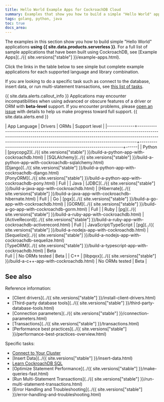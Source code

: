 ```yaml
---
title: Hello World Example Apps for CockroachDB Cloud
summary: Examples that show you how to build a simple "Hello World" application with CockroachDB
tags: golang, python, java
toc: true
docs_area:
---
```


The examples in this section show you how to build simple "Hello World" applications **using {{  site.data.products.serverless  }}**. For a full list of sample applications that have been built using CockroachDB, see [Example Apps](../{{ site.versions["stable"] }}/example-apps.html).

Click the links in the table below to see simple but complete example applications for each supported language and library combination.

If you are looking to do a specific task such as connect to the database, insert data, or run multi-statement transactions, see [this list of tasks](#tasks).

{{ site.data.alerts.callout_info }}
Applications may encounter incompatibilities when using advanced or obscure features of a driver or ORM with **beta-level** support. If you encounter problems, please [open an issue](https://github.com/cockroachdb/cockroach/issues/new) with details to help us make progress toward full support.
{{ site.data.alerts.end }}

| App Language | Drivers                                                                                                                                                                                                                                  | ORMs         | Support level                                        |
|--------------+-----------------------------------------------------------------------------------------------------------------------------------------------------------------------------------------------------------------------------------------+---------------------------------------------------------------------+------|
| Python       | [psycopg2](../{{ site.versions["stable"] }}/build-a-python-app-with-cockroachdb.html)                                                                                                                                                                                    | [SQLAlchemy](../{{ site.versions["stable"] }}/build-a-python-app-with-cockroachdb-sqlalchemy.html)<br>[Django](../{{ site.versions["stable"] }}/build-a-python-app-with-cockroachdb-django.html)<br>[PonyORM](../{{ site.versions["stable"] }}/build-a-python-app-with-cockroachdb-pony.html)  | Full |
| Java         | [JDBC](../{{ site.versions["stable"] }}/build-a-java-app-with-cockroachdb.html)                                                                                                                                                                                          | [Hibernate](../{{ site.versions["stable"] }}/build-a-java-app-with-cockroachdb-hibernate.html)       | Full |
| Go           | [pgx](../{{ site.versions["stable"] }}/build-a-go-app-with-cockroachdb.html)                                                                                                                                                                                              | [GORM](../{{ site.versions["stable"] }}/build-a-go-app-with-cockroachdb-gorm.html)                  | Full |
| Ruby         | [pg](../{{ site.versions["stable"] }}/build-a-ruby-app-with-cockroachdb.html)                                                                                                                                                                                            | [ActiveRecord](../{{ site.versions["stable"] }}/build-a-ruby-app-with-cockroachdb-activerecord.html) | Full |
| JavaScript/TypeScript      | [pg](../{{ site.versions["stable"] }}/build-a-nodejs-app-with-cockroachdb.html)                                                                                                                                                                                          | [Sequelize](../{{ site.versions["stable"] }}/build-a-nodejs-app-with-cockroachdb-sequelize.html)<br>[TypeORM](../{{ site.versions["stable"] }}/build-a-typescript-app-with-cockroachdb.html)     | Beta<br>Full |                                                                                                                                                                        | No ORMs tested                                                      | Beta |
| C++          | [libpqxx](../{{ site.versions["stable"] }}/build-a-c++-app-with-cockroachdb.html)                                                                                                                                                                                        | No ORMs tested                                                      | Beta |

## See also

Reference information:

- [Client drivers](../{{ site.versions["stable"] }}/install-client-drivers.html)
- [Third-party database tools](../{{ site.versions["stable"] }}/third-party-database-tools.html)
- [Connection parameters](../{{ site.versions["stable"] }}/connection-parameters.html)
- [Transactions](../{{ site.versions["stable"] }}/transactions.html)
- [Performance best practices](../{{ site.versions["stable"] }}/performance-best-practices-overview.html)

<a name="tasks"></a>

Specific tasks:

- [Connect to Your Cluster](connect-to-a-serverless-cluster.html)
- [Insert Data](../{{ site.versions["stable"] }}/insert-data.html)
- [Learn CockroachDB SQL](learn-cockroachdb-sql.html)
- [Optimize Statement Performance](../{{ site.versions["stable"] }}/make-queries-fast.html)
- [Run Multi-Statement Transactions](../{{ site.versions["stable"] }}/run-multi-statement-transactions.html)
- [Error Handling and Troubleshooting](../{{ site.versions["stable"] }}/error-handling-and-troubleshooting.html)
